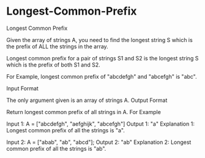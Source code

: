 # Longest-Common-Prefix
Longest Common Prefix


Given the array of strings A,
you need to find the longest string S which is the prefix of ALL the strings in the array.

Longest common prefix for a pair of strings S1 and S2 is the longest string S which is the prefix of both S1
and S2.

For Example, longest common prefix of "abcdefgh" and "abcefgh" is "abc".



Input Format

The only argument given is an array of strings A.
Output Format

Return longest common prefix of all strings in A.
For Example

Input 1:
    A = ["abcdefgh", "aefghijk", "abcefgh"]
Output 1:
    "a"
    Explanation 1:
        Longest common prefix of all the strings is "a".

Input 2:
    A = ["abab", "ab", "abcd"];
Output 2:
    "ab"
    Explanation 2:
        Longest common prefix of all the strings is "ab".
